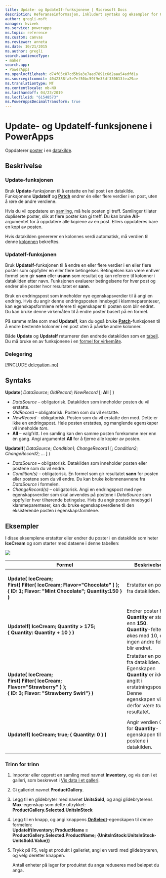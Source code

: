 ```yaml
---
title: Update- og UpdateIf-funksjonene | Microsoft Docs
description: Referanseinformasjon, inkludert syntaks og eksempler for Update- og UpdateIf-funksjonene i PowerApps
author: gregli-msft
manager: kvivek
ms.service: powerapps
ms.topic: reference
ms.custom: canvas
ms.reviewer: anneta
ms.date: 10/21/2015
ms.author: gregli
search.audienceType:
- maker
search.app:
- PowerApps
ms.openlocfilehash: d74f05c87cd5b9a3e7aed7891c6d2aaa54adfd1a
ms.sourcegitcommit: 4042388fa5e7ef50bc59f9e35df330613fea29ae
ms.translationtype: MT
ms.contentlocale: nb-NO
ms.lasthandoff: 04/23/2019
ms.locfileid: "61548573"
ms.PowerAppsDecimalTransform: true
---
```

# <a name="update-and-updateif-functions-in-powerapps"></a>Update- og UpdateIf-funksjonene i PowerApps
Oppdaterer [poster](../working-with-tables.md#records) i en [datakilde](../working-with-data-sources.md).

## <a name="description"></a>Beskrivelse
### <a name="update-function"></a>Update-funksjonen
Bruk **Update**-funksjonen til å erstatte en hel post i en datakilde. Funksjonene **UpdateIf** og **[Patch](function-patch.md)** endrer én eller flere verdier i en post, uten å røre de andre verdiene.

Hvis du vil oppdatere en [samling](../working-with-data-sources.md#collections), må hele posten gi treff. Samlinger tillater dupliserte poster, slik at flere poster kan gi treff. Du kan bruke **All**-argumentet for å oppdatere alle kopiene av en post. Ellers oppdateres bare en kopi av posten.

Hvis datakilden genererer en kolonnes verdi automatisk, må verdien til denne [kolonnen](../working-with-tables.md#columns) bekreftes.

### <a name="updateif-function"></a>UpdateIf-funksjonen
Bruk **UpdateIf**-funksjonen til å endre en eller flere verdier i en eller flere poster som oppfyller en eller flere betingelser. Betingelsen kan være enhver formel som gir **sann** eller **usann** som resultat og kan referere til kolonner i datakilden etter navn. Funksjonen evaluerer betingelsene for hver post og endrer alle poster hvor resultatet er **sann**.  

Bruk en endringspost som inneholder nye egenskapsverdier til å angi en endring. Hvis du angir denne endringsposten innebygd i klammeparenteser, kan egenskapsformlene referere til egenskaper til posten som blir endret. Du kan bruke denne virkemåten til å endre poster basert på en formel.

På samme måte som med **UpdateIf**, kan du også bruke **[Patch](function-patch.md)**-funksjonen til å endre bestemte kolonner i en post uten å påvirke andre kolonner.

Både **Update** og **UpdateIf** returnerer den endrede datakilden som en [tabell](../working-with-tables.md). Du må bruke en av funksjonene i en [formel for virkemåte](../working-with-formulas-in-depth.md).

### <a name="delegation"></a>Delegering
[!INCLUDE [delegation-no](../../../includes/delegation-no.md)]

## <a name="syntax"></a>Syntaks
**Update**( *DataSource*; *OldRecord*; *NewRecord* [; **All** ] )

* *DataSource* – obligatorisk. Datakilden som inneholder posten du vil erstatte.
* *OldRecord* – obligatorisk. Posten som du vil erstatte.
* *NewRecord* – obligatorisk. Posten som du vil erstatte den med. Dette er ikke en endringspost. Hele posten erstattes, og manglende egenskaper vil inneholde *tom*.
* **All** – valgfritt. I en samling kan den samme posten forekomme mer enn én gang. Angi argumentet **All** for å fjerne alle kopier av posten.

**UpdateIf**( *DataSource*; *Condition1*; *ChangeRecord1* [; *Condition2*; *ChangeRecord2*; ... ] )

* *DataSource* – obligatorisk. Datakilden som inneholder posten eller postene som du vil endre.
* *Condition(s)* – obligatorisk. En formel som gir resultatet **sann** for posten eller postene som du vil endre.  Du kan bruke kolonnenavnene fra *DataSource* i formelen.  
* *ChangeRecord(s)* – obligatorisk.  Angi en endringspost med nye egenskapsverdier som skal anvendes på postene i *DataSource* som oppfyller hver tilhørende betingelse. Hvis du angir posten innebygd i klammeparenteser, kan du bruke egenskapsverdiene til den eksisterende posten i egenskapsformlene.

## <a name="examples"></a>Eksempler
I disse eksemplene erstatter eller endrer du poster i en datakilde som heter **IceCream** og som starter med dataene i denne tabellen:

![](media/function-update-updateif/icecream.png)

| Formel | Beskrivelse | Resultat |
| --- | --- | --- |
| **Update(&nbsp;IceCream;<br>First(&nbsp;Filter(&nbsp;IceCream;&nbsp;Flavor="Chocolate"&nbsp;)&nbsp;); {&nbsp;ID:&nbsp;1;&nbsp;Flavor:&nbsp;"Mint&nbsp;Chocolate";&nbsp;Quantity:150&nbsp;} )** |Erstatter en post fra datakilden. |<style> img { max-width: none } </style> ![](media/function-update-updateif/icecream-mint.png)<br><br>Datakilden **IceCream** har blitt endret. |
| **UpdateIf(&nbsp;IceCream; Quantity > 175; {&nbsp;Quantity:&nbsp;Quantity&nbsp;+&nbsp;10&nbsp;} )** |Endrer poster hvor **Quantity** er større enn **150**.  **Quantity**-feltet økes med 10, og ingen andre felter blir endret. |![](media/function-update-updateif/icecream-mint-plus10.png)<br><br>Datakilden **IceCream** har blitt endret. |
| **Update(&nbsp;IceCream;<br>First(&nbsp;Filter(&nbsp;IceCream; Flavor="Strawberry"&nbsp;)&nbsp;);<br>{&nbsp;ID:&nbsp;3; Flavor:&nbsp;"Strawberry Swirl"} )** |Erstatter en post fra datakilden. Egenskapen **Quantity** er ikke angitt i erstatningsposten. Denne egenskapen vil derfor være *tom* i resultatet. |![](media/function-update-updateif/icecream-mint-swirl.png)<br><br>Datakilden **IceCream** har blitt endret. |
| **UpdateIf(&nbsp;IceCream; true; {&nbsp;Quantity:&nbsp;0&nbsp;} )** |Angir verdien 0 for **Quantity**-egenskapen til alle postene i datakilden. |![ ](./media/function-update-updateif/icecream-mint-zero.png)<br> <br>Datakilden **IceCream** har blitt endret. |

### <a name="step-by-step"></a>Trinn for trinn
1. Importer eller opprett en samling med navnet **Inventory**, og vis den i et galleri, som beskrevet i [Vis data i et galleri](../show-images-text-gallery-sort-filter.md).
2. Gi galleriet navnet **ProductGallery**.
3. Legg til en glidebryter med navnet **UnitsSold**, og angi glidebryterens **Max**-egenskap som dette uttrykket:<br>**ProductGallery.Selected.UnitsInStock**
4. Legg til en knapp, og angi knappens **[OnSelect](../controls/properties-core.md)**-egenskapen til denne formelen:<br>**UpdateIf(Inventory; ProductName = ProductGallery.Selected.ProductName; {UnitsInStock:UnitsInStock-UnitsSold.Value})**
5. Trykk på F5, velg et produkt i galleriet, angi en verdi med glidebryteren, og velg deretter knappen.
   
    Antall enheter på lager for produktet du anga reduseres med beløpet du anga.

